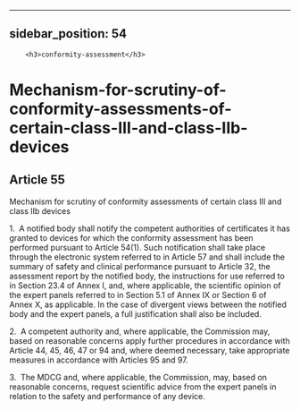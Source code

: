 
---
sidebar_position: 54
---
        <h3>conformity-assessment</h3>
<h1>Mechanism-for-scrutiny-of-conformity-assessments-of-certain-class-III-and-class-IIb-devices</h1>
<h2>Article 55</h2>
   <p class="stitle-article-norm">Mechanism for scrutiny of conformity assessments of certain class III and class IIb devices</p>
   <p class="norm">1.&nbsp;&nbsp;A notified body shall notify the 
competent authorities of certificates it has granted to devices for 
which the conformity assessment has been performed pursuant to 
Article&nbsp;54(1). Such notification shall take place through the 
electronic system referred to in Article&nbsp;57 and shall include the 
summary of safety and clinical performance pursuant to Article&nbsp;32, 
the assessment report by the notified body, the instructions for use 
referred to in Section&nbsp;23.4 of Annex&nbsp;I, and, where applicable,
 the scientific opinion of the expert panels referred to in 
Section&nbsp;5.1 of Annex&nbsp;IX or Section&nbsp;6 of Annex&nbsp;X, as 
applicable. In the case of divergent views between the notified body and
 the expert panels, a full justification shall also be included.</p>
   <p class="norm">2.&nbsp;&nbsp;A competent authority and, where 
applicable, the Commission may, based on reasonable concerns apply 
further procedures in accordance with Article&nbsp;44, 45, 46, 47 or 94 
and, where deemed necessary, take appropriate measures in accordance 
with Articles&nbsp;95 and&nbsp;97.</p>
   <p class="norm">3.&nbsp;&nbsp;The MDCG and, where applicable, the 
Commission, may, based on reasonable concerns, request scientific advice
 from the expert panels in relation to the safety and performance of any
 device.</p>